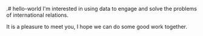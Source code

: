 .# hello-world
I'm interested in using data to engage and solve the problems of international relations.

It is a pleasure to meet you, I hope we can do some good work together.
